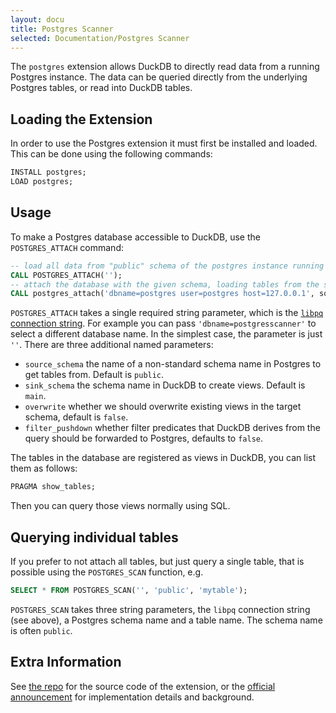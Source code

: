 ```yaml
---
layout: docu
title: Postgres Scanner
selected: Documentation/Postgres Scanner
---
```


The `postgres` extension allows DuckDB to directly read data from a running Postgres instance. The data can be queried directly from the underlying Postgres tables, or read into DuckDB tables.

## Loading the Extension

In order to use the Postgres extension it must first be installed and loaded. This can be done using the following commands:

```sql
INSTALL postgres;
LOAD postgres;
```

## Usage

To make a Postgres database accessible to DuckDB, use the `POSTGRES_ATTACH` command:

```SQL
-- load all data from "public" schema of the postgres instance running on localhost into the schema "main"  
CALL POSTGRES_ATTACH('');
-- attach the database with the given schema, loading tables from the source schema "public" into the target schema "abc"
CALL postgres_attach('dbname=postgres user=postgres host=127.0.0.1', source_schema='public', sink_schema='abc');
```

`POSTGRES_ATTACH` takes a single required string parameter, which is the [`libpq` connection string](https://www.postgresql.org/docs/current/libpq-connect.html#LIBPQ-CONNSTRING). For example you can pass `'dbname=postgresscanner'` to select a different database name. In the simplest case, the parameter is just `''`. There are three additional named parameters:

* `source_schema` the name of a non-standard schema name in Postgres to get tables from. Default is `public`.
* `sink_schema` the schema name in DuckDB to create views. Default is `main`.
* `overwrite` whether we should overwrite existing views in the target schema, default is `false`.
* `filter_pushdown` whether filter predicates that DuckDB derives from the query should be forwarded to Postgres, defaults to `false`.


The tables in the database are registered as views in DuckDB, you can list them as follows:

```SQL
PRAGMA show_tables;
```

Then you can query those views normally using SQL.

## Querying individual tables
If you prefer to not attach all tables, but just query a single table, that is possible using the `POSTGRES_SCAN` function, e.g.

```SQL
SELECT * FROM POSTGRES_SCAN('', 'public', 'mytable');
```

`POSTGRES_SCAN` takes three string parameters, the `libpq` connection string (see above), a Postgres schema name and a table name. The schema name is often `public`.

## Extra Information
See [the repo](https://github.com/duckdblabs/postgresscanner) for the source code of the extension, or the [official announcement](../../2022/09/30/postgres-scanner) for implementation details and background.
